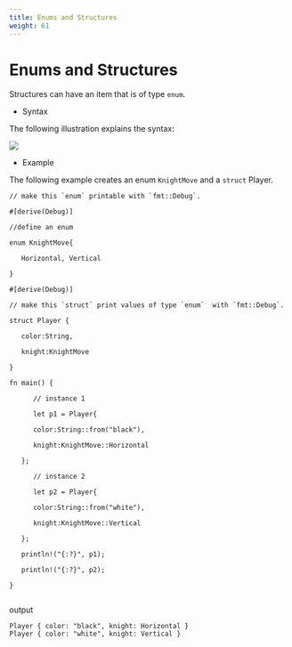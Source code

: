 ```yaml
---
title: Enums and Structures
weight: 61
---
```



# Enums and Structures

Structures can have an item that is of type `enum`.

- Syntax 

The following illustration explains the syntax:

![](/img/diagrams/105.enum-struct.png)


- Example 

The following example creates an enum `KnightMove` and a `struct` Player.

```
// make this `enum` printable with `fmt::Debug`.

#[derive(Debug)]

//define an enum

enum KnightMove{

   Horizontal, Vertical

}

#[derive(Debug)]

// make this `struct` print values of type `enum`  with `fmt::Debug`.

struct Player {

   color:String,

   knight:KnightMove

}

fn main() {

      // instance 1

      let p1 = Player{

      color:String::from("black"),

      knight:KnightMove::Horizontal

   };

      // instance 2

      let p2 = Player{

      color:String::from("white"),

      knight:KnightMove::Vertical

   };

   println!("{:?}", p1);

   println!("{:?}", p2);

}


```

output 

```
Player { color: "black", knight: Horizontal }
Player { color: "white", knight: Vertical }

```
